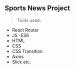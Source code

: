 ## Sports News Project
> Tools used:
- React Router
- JS -ES6
- HTML
- CSS 
- CSS Transition
- Axios
- Slick etc.